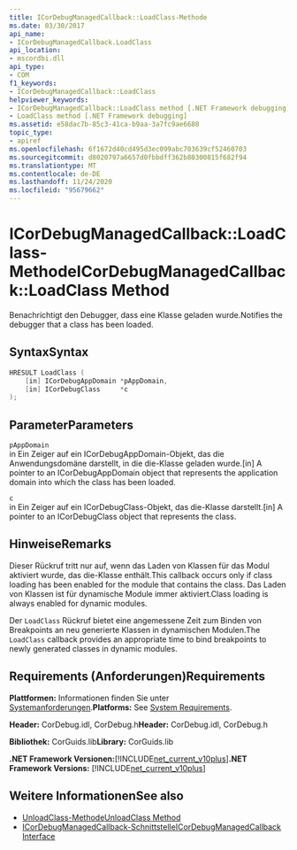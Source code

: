 ```yaml
---
title: ICorDebugManagedCallback::LoadClass-Methode
ms.date: 03/30/2017
api_name:
- ICorDebugManagedCallback.LoadClass
api_location:
- mscordbi.dll
api_type:
- COM
f1_keywords:
- ICorDebugManagedCallback::LoadClass
helpviewer_keywords:
- ICorDebugManagedCallback::LoadClass method [.NET Framework debugging]
- LoadClass method [.NET Framework debugging]
ms.assetid: e58dac7b-85c3-41ca-b9aa-3a7fc9ae6680
topic_type:
- apiref
ms.openlocfilehash: 6f1672d40cd495d3ec099abc703639cf52460703
ms.sourcegitcommit: d8020797a6657d0fbbdff362b80300815f682f94
ms.translationtype: MT
ms.contentlocale: de-DE
ms.lasthandoff: 11/24/2020
ms.locfileid: "95679662"
---
```

# <a name="icordebugmanagedcallbackloadclass-method"></a><span data-ttu-id="56ae1-102">ICorDebugManagedCallback::LoadClass-Methode</span><span class="sxs-lookup"><span data-stu-id="56ae1-102">ICorDebugManagedCallback::LoadClass Method</span></span>

<span data-ttu-id="56ae1-103">Benachrichtigt den Debugger, dass eine Klasse geladen wurde.</span><span class="sxs-lookup"><span data-stu-id="56ae1-103">Notifies the debugger that a class has been loaded.</span></span>  
  
## <a name="syntax"></a><span data-ttu-id="56ae1-104">Syntax</span><span class="sxs-lookup"><span data-stu-id="56ae1-104">Syntax</span></span>  
  
```cpp  
HRESULT LoadClass (  
    [in] ICorDebugAppDomain *pAppDomain,  
    [in] ICorDebugClass     *c  
);  
```  
  
## <a name="parameters"></a><span data-ttu-id="56ae1-105">Parameter</span><span class="sxs-lookup"><span data-stu-id="56ae1-105">Parameters</span></span>  

 `pAppDomain`  
 <span data-ttu-id="56ae1-106">in Ein Zeiger auf ein ICorDebugAppDomain-Objekt, das die Anwendungsdomäne darstellt, in die die-Klasse geladen wurde.</span><span class="sxs-lookup"><span data-stu-id="56ae1-106">[in] A pointer to an ICorDebugAppDomain object that represents the application domain into which the class has been loaded.</span></span>  
  
 `c`  
 <span data-ttu-id="56ae1-107">in Ein Zeiger auf ein ICorDebugClass-Objekt, das die-Klasse darstellt.</span><span class="sxs-lookup"><span data-stu-id="56ae1-107">[in] A pointer to an ICorDebugClass object that represents the class.</span></span>  
  
## <a name="remarks"></a><span data-ttu-id="56ae1-108">Hinweise</span><span class="sxs-lookup"><span data-stu-id="56ae1-108">Remarks</span></span>  

 <span data-ttu-id="56ae1-109">Dieser Rückruf tritt nur auf, wenn das Laden von Klassen für das Modul aktiviert wurde, das die-Klasse enthält.</span><span class="sxs-lookup"><span data-stu-id="56ae1-109">This callback occurs only if class loading has been enabled for the module that contains the class.</span></span> <span data-ttu-id="56ae1-110">Das Laden von Klassen ist für dynamische Module immer aktiviert.</span><span class="sxs-lookup"><span data-stu-id="56ae1-110">Class loading is always enabled for dynamic modules.</span></span>  
  
 <span data-ttu-id="56ae1-111">Der `LoadClass` Rückruf bietet eine angemessene Zeit zum Binden von Breakpoints an neu generierte Klassen in dynamischen Modulen.</span><span class="sxs-lookup"><span data-stu-id="56ae1-111">The `LoadClass` callback provides an appropriate time to bind breakpoints to newly generated classes in dynamic modules.</span></span>  
  
## <a name="requirements"></a><span data-ttu-id="56ae1-112">Requirements (Anforderungen)</span><span class="sxs-lookup"><span data-stu-id="56ae1-112">Requirements</span></span>  

 <span data-ttu-id="56ae1-113">**Plattformen:** Informationen finden Sie unter [Systemanforderungen](../../get-started/system-requirements.md).</span><span class="sxs-lookup"><span data-stu-id="56ae1-113">**Platforms:** See [System Requirements](../../get-started/system-requirements.md).</span></span>  
  
 <span data-ttu-id="56ae1-114">**Header:** CorDebug.idl, CorDebug.h</span><span class="sxs-lookup"><span data-stu-id="56ae1-114">**Header:** CorDebug.idl, CorDebug.h</span></span>  
  
 <span data-ttu-id="56ae1-115">**Bibliothek:** CorGuids.lib</span><span class="sxs-lookup"><span data-stu-id="56ae1-115">**Library:** CorGuids.lib</span></span>  
  
 <span data-ttu-id="56ae1-116">**.NET Framework Versionen:**[!INCLUDE[net_current_v10plus](../../../../includes/net-current-v10plus-md.md)]</span><span class="sxs-lookup"><span data-stu-id="56ae1-116">**.NET Framework Versions:** [!INCLUDE[net_current_v10plus](../../../../includes/net-current-v10plus-md.md)]</span></span>  
  
## <a name="see-also"></a><span data-ttu-id="56ae1-117">Weitere Informationen</span><span class="sxs-lookup"><span data-stu-id="56ae1-117">See also</span></span>

- [<span data-ttu-id="56ae1-118">UnloadClass-Methode</span><span class="sxs-lookup"><span data-stu-id="56ae1-118">UnloadClass Method</span></span>](icordebugmanagedcallback-unloadclass-method.md)
- [<span data-ttu-id="56ae1-119">ICorDebugManagedCallback-Schnittstelle</span><span class="sxs-lookup"><span data-stu-id="56ae1-119">ICorDebugManagedCallback Interface</span></span>](icordebugmanagedcallback-interface.md)
